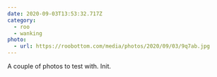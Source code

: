 ```yaml
---
date: 2020-09-03T13:53:32.717Z
category:
  - roo
  - wanking
photo:
  - url: https://roobottom.com/media/photos/2020/09/03/9q7ab.jpg
---
```

A couple of photos to test with. Init. 
